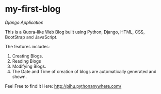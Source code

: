 # my-first-blog

*Django Application*

This is a Quora-like Web Blog built using Python, Django, HTML, CSS, BootStrap and JavaScript.

The features includes:

1. Creating Blogs.
2. Reading Blogs
3. Modifying Blogs.
4. The Date and Time of creation of blogs are automatically generated and shown.


Feel Free to find it Here: http://pihu.pythonanywhere.com/
